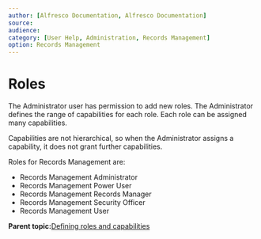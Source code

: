 ```yaml
---
author: [Alfresco Documentation, Alfresco Documentation]
source: 
audience: 
category: [User Help, Administration, Records Management]
option: Records Management
---
```


# Roles

The Administrator user has permission to add new roles. The Administrator defines the range of capabilities for each role. Each role can be assigned many capabilities.

Capabilities are not hierarchical, so when the Administrator assigns a capability, it does not grant further capabilities.

Roles for Records Management are:

-   Records Management Administrator
-   Records Management Power User
-   Records Management Records Manager
-   Records Management Security Officer
-   Records Management User

**Parent topic:**[Defining roles and capabilities](../concepts/rm-roles-intro.md)

